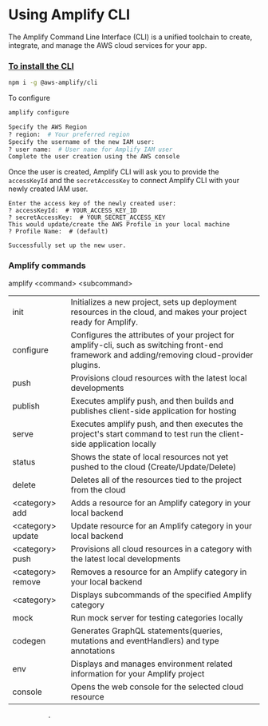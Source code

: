 # Using Amplify CLI

The Amplify Command Line Interface \(CLI\) is a unified toolchain to create, integrate, and manage the AWS cloud services for your app.

### [To install the CLI](https://docs.amplify.aws/cli/start/install)

```bash
npm i -g @aws-amplify/cli
```

To configure

```bash
amplify configure

Specify the AWS Region
? region:  # Your preferred region
Specify the username of the new IAM user:
? user name:  # User name for Amplify IAM user
Complete the user creation using the AWS console
```

Once the user is created, Amplify CLI will ask you to provide the `accessKeyId` and the `secretAccessKey` to connect Amplify CLI with your newly created IAM user.

```text
Enter the access key of the newly created user:
? accessKeyId:  # YOUR_ACCESS_KEY_ID
? secretAccessKey:  # YOUR_SECRET_ACCESS_KEY
This would update/create the AWS Profile in your local machine
? Profile Name:  # (default)

Successfully set up the new user.
```

### Amplify commands

amplify &lt;command&gt; &lt;subcommand&gt;

|  |  |
| :--- | :--- |
| init | Initializes a new project, sets up deployment resources in the cloud, and makes your project ready for Amplify. |
| configure | Configures the attributes of your project for amplify-cli, such as switching front-end framework and adding/removing cloud-provider plugins.                                |
| push | Provisions cloud resources with the latest local developments |
| publish | Executes amplify push, and then builds and publishes client-side application for hosting |
| serve | Executes amplify push, and then executes the project's start command to test run the client-side application locally |
| status | Shows the state of local resources not yet pushed to the cloud \(Create/Update/Delete\) |
| delete | Deletes all of the resources tied to the project from the cloud |
| &lt;category&gt; add | Adds a resource for an Amplify category in your local backend |
| &lt;category&gt; update | Update resource for an Amplify category in your local backend |
| &lt;category&gt; push | Provisions all cloud resources in a category with the latest local developments |
| &lt;category&gt; remove | Removes a resource for an Amplify category in your local backend |
| &lt;category&gt; | Displays subcommands of the specified Amplify category |
| mock | Run mock server for testing categories locally |
| codegen | Generates GraphQL statements\(queries, mutations and eventHandlers\) and type annotations |
| env | Displays and manages environment related information for your Amplify project |
| console | Opens the web console for the selected cloud resource |

               .                 

